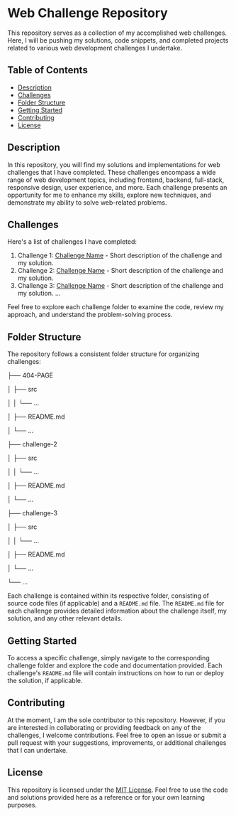 # Web Challenge Repository

This repository serves as a collection of my accomplished web challenges. Here, I will be pushing my solutions, code snippets, and completed projects related to various web development challenges I undertake.

## Table of Contents

- [Description](#description)
- [Challenges](#challenges)
- [Folder Structure](#folder-structure)
- [Getting Started](#getting-started)
- [Contributing](#contributing)
- [License](#license)

## Description

In this repository, you will find my solutions and implementations for web challenges that I have completed. These challenges encompass a wide range of web development topics, including frontend, backend, full-stack, responsive design, user experience, and more. Each challenge presents an opportunity for me to enhance my skills, explore new techniques, and demonstrate my ability to solve web-related problems.

## Challenges

Here's a list of challenges I have completed:

1. Challenge 1: [Challenge Name](link-to-challenge) - Short description of the challenge and my solution.
2. Challenge 2: [Challenge Name](link-to-challenge) - Short description of the challenge and my solution.
3. Challenge 3: [Challenge Name](link-to-challenge) - Short description of the challenge and my solution.
   ...

Feel free to explore each challenge folder to examine the code, review my approach, and understand the problem-solving process.

## Folder Structure

The repository follows a consistent folder structure for organizing challenges:

├── 404-PAGE

│ ├── src

│ │ └── ...

│ ├── README.md

│ └── ...


├── challenge-2

│ ├── src

│ │ └── ...

│ ├── README.md

│ └── ...


├── challenge-3

│ ├── src

│ │ └── ...

│ ├── README.md

│ └── ...

└── ...


Each challenge is contained within its respective folder, consisting of source code files (if applicable) and a `README.md` file. The `README.md` file for each challenge provides detailed information about the challenge itself, my solution, and any other relevant details.

## Getting Started

To access a specific challenge, simply navigate to the corresponding challenge folder and explore the code and documentation provided. Each challenge's `README.md` file will contain instructions on how to run or deploy the solution, if applicable.

## Contributing

At the moment, I am the sole contributor to this repository. However, if you are interested in collaborating or providing feedback on any of the challenges, I welcome contributions. Feel free to open an issue or submit a pull request with your suggestions, improvements, or additional challenges that I can undertake.

## License

This repository is licensed under the [MIT License](LICENSE). Feel free to use the code and solutions provided here as a reference or for your own learning purposes.

